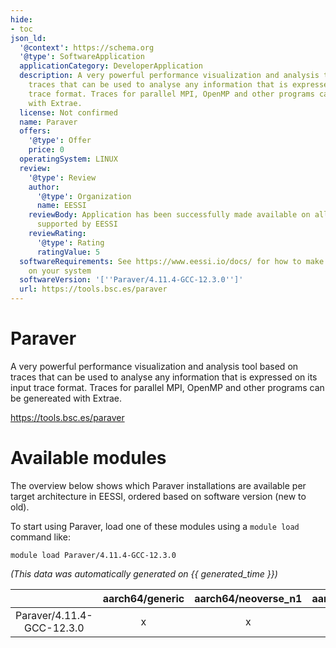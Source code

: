 ```yaml
---
hide:
- toc
json_ld:
  '@context': https://schema.org
  '@type': SoftwareApplication
  applicationCategory: DeveloperApplication
  description: A very powerful performance visualization and analysis tool based on
    traces that can be used to analyse any information that is expressed on its input
    trace format. Traces for parallel MPI, OpenMP and other programs can be genereated
    with Extrae.
  license: Not confirmed
  name: Paraver
  offers:
    '@type': Offer
    price: 0
  operatingSystem: LINUX
  review:
    '@type': Review
    author:
      '@type': Organization
      name: EESSI
    reviewBody: Application has been successfully made available on all architectures
      supported by EESSI
    reviewRating:
      '@type': Rating
      ratingValue: 5
  softwareRequirements: See https://www.eessi.io/docs/ for how to make EESSI available
    on your system
  softwareVersion: '[''Paraver/4.11.4-GCC-12.3.0'']'
  url: https://tools.bsc.es/paraver
---
```


Paraver
=======


A very powerful performance visualization and analysis tool based on traces that can be used to analyse any information that is expressed on its input trace format. Traces for parallel MPI, OpenMP and other programs can be genereated with Extrae.

https://tools.bsc.es/paraver
# Available modules


The overview below shows which Paraver installations are available per target architecture in EESSI, ordered based on software version (new to old).

To start using Paraver, load one of these modules using a `module load` command like:

```shell
module load Paraver/4.11.4-GCC-12.3.0
```

*(This data was automatically generated on {{ generated_time }})*  

| |aarch64/generic|aarch64/neoverse_n1|aarch64/neoverse_v1|aarch64/nvidia/grace|x86_64/generic|x86_64/amd/zen2|x86_64/amd/zen3|x86_64/amd/zen4|x86_64/intel/haswell|x86_64/intel/sapphirerapids|x86_64/intel/skylake_avx512|
| :---: | :---: | :---: | :---: | :---: | :---: | :---: | :---: | :---: | :---: | :---: | :---: |
|Paraver/4.11.4-GCC-12.3.0|x|x|x|x|x|x|x|x|x|x|x|
